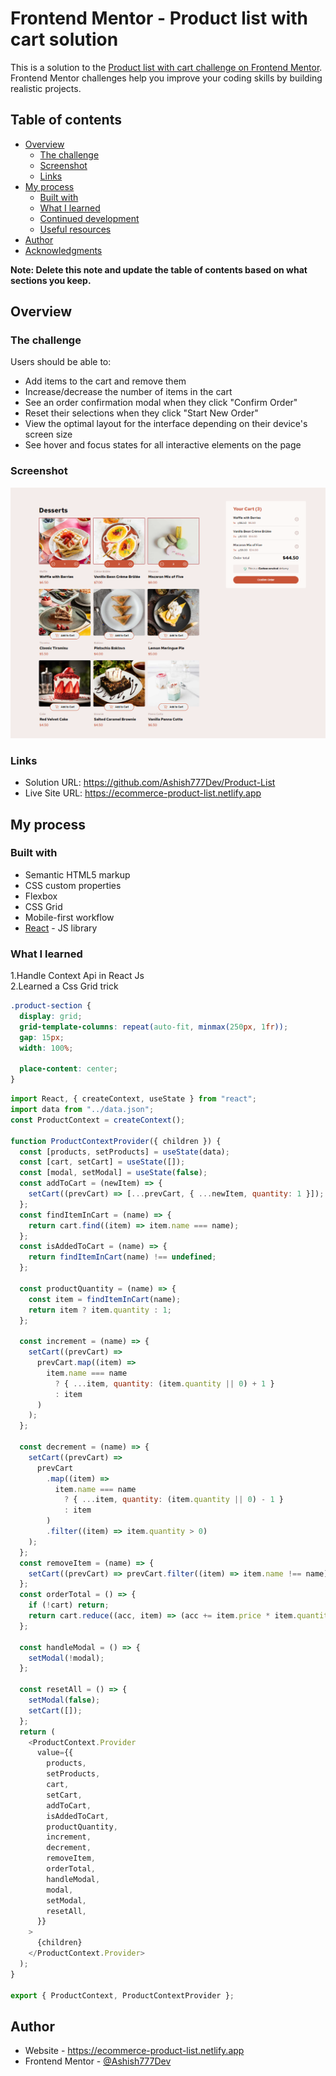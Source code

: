 # Frontend Mentor - Product list with cart solution

This is a solution to the [Product list with cart challenge on Frontend Mentor](https://www.frontendmentor.io/challenges/product-list-with-cart-5MmqLVAp_d). Frontend Mentor challenges help you improve your coding skills by building realistic projects.

## Table of contents

- [Overview](#overview)
  - [The challenge](#the-challenge)
  - [Screenshot](#screenshot)
  - [Links](#links)
- [My process](#my-process)
  - [Built with](#built-with)
  - [What I learned](#what-i-learned)
  - [Continued development](#continued-development)
  - [Useful resources](#useful-resources)
- [Author](#author)
- [Acknowledgments](#acknowledgments)

**Note: Delete this note and update the table of contents based on what sections you keep.**

## Overview

### The challenge

Users should be able to:

- Add items to the cart and remove them
- Increase/decrease the number of items in the cart
- See an order confirmation modal when they click "Confirm Order"
- Reset their selections when they click "Start New Order"
- View the optimal layout for the interface depending on their device's screen size
- See hover and focus states for all interactive elements on the page

### Screenshot

![](./screenshot.jpg)

### Links

- Solution URL: https://github.com/Ashish777Dev/Product-List
- Live Site URL: https://ecommerce-product-list.netlify.app

## My process

### Built with

- Semantic HTML5 markup
- CSS custom properties
- Flexbox
- CSS Grid
- Mobile-first workflow
- [React](https://reactjs.org/) - JS library

### What I learned

1.Handle Context Api in React Js
<br>
2.Learned a Css Grid trick

```css
.product-section {
  display: grid;
  grid-template-columns: repeat(auto-fit, minmax(250px, 1fr));
  gap: 15px;
  width: 100%;

  place-content: center;
}
```

```js
import React, { createContext, useState } from "react";
import data from "../data.json";
const ProductContext = createContext();

function ProductContextProvider({ children }) {
  const [products, setProducts] = useState(data);
  const [cart, setCart] = useState([]);
  const [modal, setModal] = useState(false);
  const addToCart = (newItem) => {
    setCart((prevCart) => [...prevCart, { ...newItem, quantity: 1 }]);
  };
  const findItemInCart = (name) => {
    return cart.find((item) => item.name === name);
  };
  const isAddedToCart = (name) => {
    return findItemInCart(name) !== undefined;
  };

  const productQuantity = (name) => {
    const item = findItemInCart(name);
    return item ? item.quantity : 1;
  };

  const increment = (name) => {
    setCart((prevCart) =>
      prevCart.map((item) =>
        item.name === name
          ? { ...item, quantity: (item.quantity || 0) + 1 }
          : item
      )
    );
  };

  const decrement = (name) => {
    setCart((prevCart) =>
      prevCart
        .map((item) =>
          item.name === name
            ? { ...item, quantity: (item.quantity || 0) - 1 }
            : item
        )
        .filter((item) => item.quantity > 0)
    );
  };
  const removeItem = (name) => {
    setCart((prevCart) => prevCart.filter((item) => item.name !== name));
  };
  const orderTotal = () => {
    if (!cart) return;
    return cart.reduce((acc, item) => (acc += item.price * item.quantity), 0);
  };

  const handleModal = () => {
    setModal(!modal);
  };

  const resetAll = () => {
    setModal(false);
    setCart([]);
  };
  return (
    <ProductContext.Provider
      value={{
        products,
        setProducts,
        cart,
        setCart,
        addToCart,
        isAddedToCart,
        productQuantity,
        increment,
        decrement,
        removeItem,
        orderTotal,
        handleModal,
        modal,
        setModal,
        resetAll,
      }}
    >
      {children}
    </ProductContext.Provider>
  );
}

export { ProductContext, ProductContextProvider };
```

## Author

- Website - https://ecommerce-product-list.netlify.app
- Frontend Mentor - <a href="https://github.com/Ashish777Dev/Product-List">@Ashish777Dev</a>
